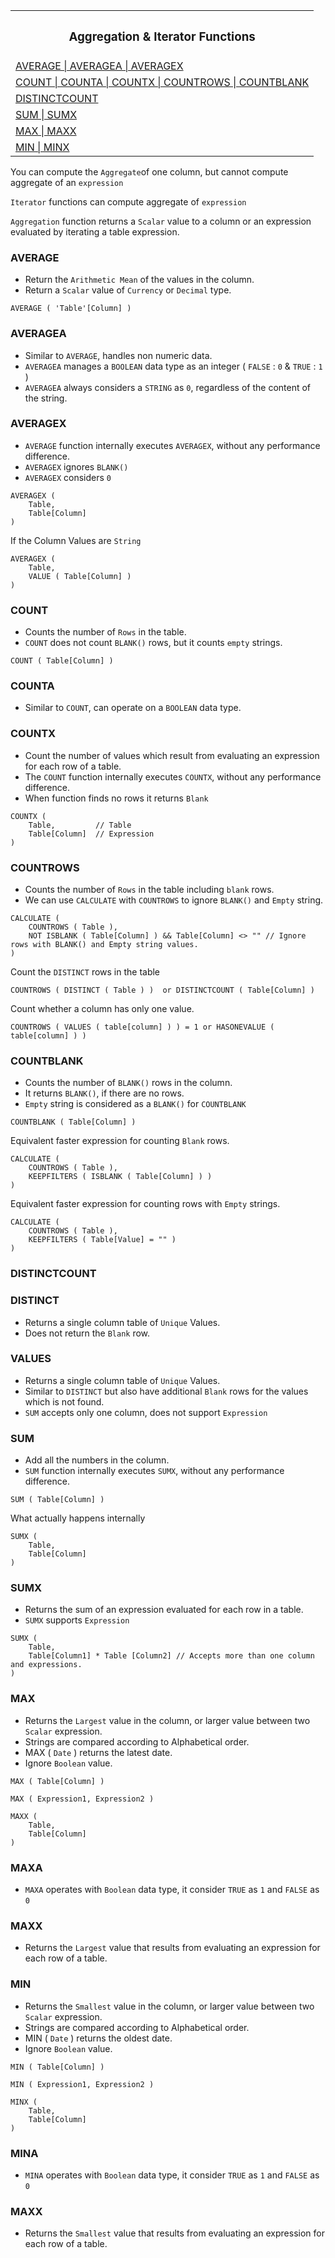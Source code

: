 <table align=center>
    <tr><th><h3>Aggregation & Iterator Functions</h3></th></tr>
    <tr><td><a href=#avg>AVERAGE | AVERAGEA | AVERAGEX</a></td></tr>
    <tr><td><a href=#count>COUNT | COUNTA | COUNTX | COUNTROWS | COUNTBLANK</a></td></tr>
    <tr><td><a href=#distinct>DISTINCTCOUNT</a></td></tr>    
    <tr><td><a href=#sum>SUM | SUMX</a></td></tr>  
    <tr><td><a href=#max>MAX | MAXX</a></td></tr> 
    <tr><td><a href=#min>MIN | MINX</a></td></tr> 
</table>

You can compute the `Aggregate`of one column, but cannot compute aggregate of an `expression`

`Iterator` functions can compute aggregate of `expression`
 
`Aggregation` function returns a `Scalar` value to a column or an expression evaluated by iterating a table expression.

### AVERAGE

- Return the `Arithmetic Mean` of the values in the column.
- Return a `Scalar` value of `Currency` or `Decimal` type.

```DAX
AVERAGE ( 'Table'[Column] )
```

### AVERAGEA

- Similar to `AVERAGE`, handles non numeric data.
- `AVERAGEA` manages a `BOOLEAN` data type as an integer ( `FALSE` : `0` & `TRUE` : `1` )
- `AVERAGEA` always considers a `STRING` as `0`, regardless of the content of the string.

### AVERAGEX

- `AVERAGE` function internally executes `AVERAGEX`,  without any performance difference.
- `AVERAGEX` ignores `BLANK()`
- `AVERAGEX` considers `0`

```DAX
AVERAGEX (
    Table,
    Table[Column]
)
```

If the Column Values are `String`

```DAX
AVERAGEX (
    Table,
    VALUE ( Table[Column] )
)
```

<h3 name=count>COUNT</h3>

- Counts the number of `Rows` in the table.
- `COUNT` does not count `BLANK()` rows, but it counts `empty` strings.

```DAX
COUNT ( Table[Column] )
```

### COUNTA

- Similar to `COUNT`, can operate on a `BOOLEAN` data type.

### COUNTX

- Count the number of values which result from evaluating an expression for each row of a table.
- The `COUNT` function internally executes `COUNTX`, without any performance difference.
- When function finds no rows it returns `Blank`

```DAX
COUNTX (
    Table,         // Table
    Table[Column]  // Expression
)
```        

### COUNTROWS

- Counts the number of `Rows` in the table including `blank` rows.
- We can use `CALCULATE` with `COUNTROWS` to ignore `BLANK()` and `Empty` string.

```DAX
CALCULATE (
    COUNTROWS ( Table ),
    NOT ISBLANK ( Table[Column] ) && Table[Column] <> "" // Ignore rows with BLANK() and Empty string values.
)
```

Count the `DISTINCT` rows in the table

```DAX
COUNTROWS ( DISTINCT ( Table ) )  or DISTINCTCOUNT ( Table[Column] )
```

Count whether a column has only one value.

```DAX
COUNTROWS ( VALUES ( table[column] ) ) = 1 or HASONEVALUE ( table[column] ) )
```

### COUNTBLANK

- Counts the number of `BLANK()` rows in the column.
- It returns `BLANK()`, if there are no rows.
- `Empty` string is considered as a `BLANK()` for `COUNTBLANK`

```DAX
COUNTBLANK ( Table[Column] )
```

Equivalent faster expression for counting `Blank` rows.

```DAX
CALCULATE (
    COUNTROWS ( Table ),
    KEEPFILTERS ( ISBLANK ( Table[Column] ) )
)
```

Equivalent faster expression for counting rows with `Empty` strings.

```DAX
CALCULATE (
    COUNTROWS ( Table ),
    KEEPFILTERS ( Table[Value] = "" )
)
```

<h3 name=distinct>DISTINCTCOUNT</h3>


### DISTINCT

- Returns a single column table of `Unique` Values.
- Does not return the `Blank` row.


### VALUES

- Returns a single column table of `Unique` Values.
- Similar to `DISTINCT` but also have additional `Blank` rows for the values which is not found.
- `SUM` accepts only one column, does not support `Expression`

<h3 name=sum>SUM</h3>

- Add all the numbers in the column.
- `SUM` function internally executes `SUMX`, without any performance difference.

```DAX
SUM ( Table[Column] )
```

What actually happens internally

```DAX
SUMX (
    Table,
    Table[Column]
)    
```

### SUMX

- Returns the sum of an expression evaluated for each row in a table.
- `SUMX` supports `Expression`

```DAX
SUMX (
    Table,
    Table[Column1] * Table [Column2] // Accepts more than one column and expressions.
)    
```

<h3 name=max>MAX</h3>

- Returns the `Largest` value in the column, or larger value between two `Scalar` expression.
- Strings are compared according to Alphabetical order.
- MAX ( `Date` ) returns the latest date.
- Ignore `Boolean` value.

```DAX
MAX ( Table[Column] )
```

```DAX
MAX ( Expression1, Expression2 )
```

```DAX
MAXX (
    Table,
    Table[Column]
)    
```

### MAXA

- `MAXA` operates with `Boolean` data type, it consider `TRUE` as `1` and `FALSE` as `0`

### MAXX

- Returns the `Largest` value that results from evaluating an expression for each row of a table.

<h3 name=min>MIN</h3>

- Returns the `Smallest` value in the column, or larger value between two `Scalar` expression.
- Strings are compared according to Alphabetical order.
- MIN ( `Date` ) returns the oldest date.
- Ignore `Boolean` value.

```DAX
MIN ( Table[Column] )
```

```DAX
MIN ( Expression1, Expression2 )
```

```DAX
MINX (
    Table,
    Table[Column]
)    
```

### MINA

- `MINA` operates with `Boolean` data type, it consider `TRUE` as `1` and `FALSE` as `0`

### MAXX

- Returns the `Smallest` value that results from evaluating an expression for each row of a table.
